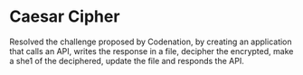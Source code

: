 # Caesar Cipher

Resolved the challenge proposed by Codenation, by creating an application that calls an API, writes the response in a file, decipher the encrypted, make a she1 of the deciphered, update the file and responds the API.
